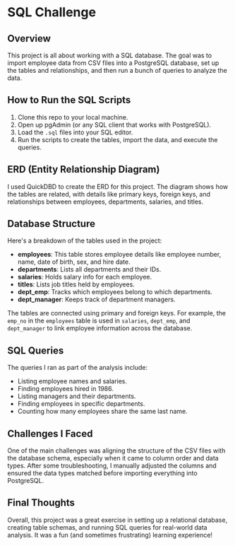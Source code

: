 # SQL Challenge

## Overview
This project is all about working with a SQL database. The goal was to import employee data from CSV files into a PostgreSQL database, set up the tables and relationships, and then run a bunch of queries to analyze the data.

## How to Run the SQL Scripts
1. Clone this repo to your local machine.
2. Open up pgAdmin (or any SQL client that works with PostgreSQL).
3. Load the `.sql` files into your SQL editor.
4. Run the scripts to create the tables, import the data, and execute the queries.

## ERD (Entity Relationship Diagram)
I used QuickDBD to create the ERD for this project. The diagram shows how the tables are related, with details like primary keys, foreign keys, and relationships between employees, departments, salaries, and titles.

## Database Structure
Here's a breakdown of the tables used in the project:

- **employees**: This table stores employee details like employee number, name, date of birth, sex, and hire date.
- **departments**: Lists all departments and their IDs.
- **salaries**: Holds salary info for each employee.
- **titles**: Lists job titles held by employees.
- **dept_emp**: Tracks which employees belong to which departments.
- **dept_manager**: Keeps track of department managers.

The tables are connected using primary and foreign keys. For example, the `emp_no` in the `employees` table is used in `salaries`, `dept_emp`, and `dept_manager` to link employee information across the database.

## SQL Queries
The queries I ran as part of the analysis include:
- Listing employee names and salaries.
- Finding employees hired in 1986.
- Listing managers and their departments.
- Finding employees in specific departments.
- Counting how many employees share the same last name.

## Challenges I Faced
One of the main challenges was aligning the structure of the CSV files with the database schema, especially when it came to column order and data types. After some troubleshooting, I manually adjusted the columns and ensured the data types matched before importing everything into PostgreSQL.

## Final Thoughts
Overall, this project was a great exercise in setting up a relational database, creating table schemas, and running SQL queries for real-world data analysis. It was a fun (and sometimes frustrating) learning experience!


